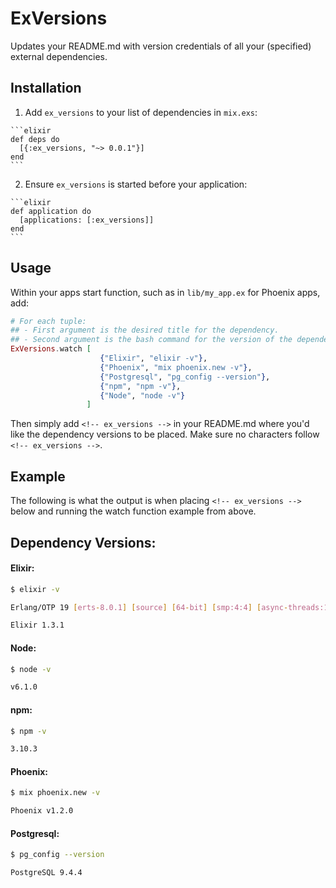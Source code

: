 # ExVersions
Updates your README.md with version credentials of all your (specified) external dependencies.

## Installation
  1. Add `ex_versions` to your list of dependencies in `mix.exs`:

    ```elixir
    def deps do
      [{:ex_versions, "~> 0.0.1"}]
    end
    ```

  2. Ensure `ex_versions` is started before your application:

    ```elixir
    def application do
      [applications: [:ex_versions]]
    end
    ```
## Usage
Within your apps start function, such as in ```lib/my_app.ex``` for Phoenix apps, add:
```elixir
# For each tuple:
## - First argument is the desired title for the dependency.
## - Second argument is the bash command for the version of the dependency.
ExVersions.watch [
                    {"Elixir", "elixir -v"},
                    {"Phoenix", "mix phoenix.new -v"},
                    {"Postgresql", "pg_config --version"},
                    {"npm", "npm -v"},
                    {"Node", "node -v"}
                 ]
```

Then simply add ```<!-- ex_versions -->``` in your README.md where you'd like the dependency versions to be placed. Make sure no characters follow ```<!-- ex_versions -->```.

## Example
The following is what the output is when placing ```<!-- ex_versions -->``` below and running the watch function example from above.

<!-- ex_versions -->
## Dependency Versions:
#### Elixir:
```bash
$ elixir -v

Erlang/OTP 19 [erts-8.0.1] [source] [64-bit] [smp:4:4] [async-threads:10] [hipe] [kernel-poll:false] [dtrace]

Elixir 1.3.1
```
#### Node:
```bash
$ node -v

v6.1.0
```
#### npm:
```bash
$ npm -v

3.10.3
```
#### Phoenix:
```bash
$ mix phoenix.new -v

Phoenix v1.2.0
```
#### Postgresql:
```bash
$ pg_config --version

PostgreSQL 9.4.4
```
<!-- ex_versions -->
